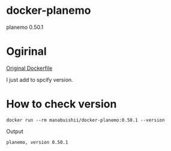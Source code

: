 # docker-planemo

planemo 0.50.1

# Ogirinal

[Original Dockerfile](https://github.com/bgruening/docker-recipes/blob/master/planemo/Dockerfile)

I just add to spcify version.

# How to check version

```
docker run --rm manabuishii/docker-planemo:0.50.1 --version
```

Output

```
planemo, version 0.50.1
```
